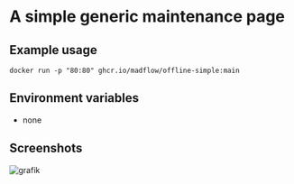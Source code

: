 # A simple generic maintenance page

## Example usage

```
docker run -p "80:80" ghcr.io/madflow/offline-simple:main
```

## Environment variables

- none

## Screenshots

![grafik](https://github.com/madflow/maintenance/assets/183248/8d692191-0ebc-4987-a96f-1c0ae5e377da)
